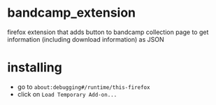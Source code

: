 # bandcamp_extension
firefox extension that adds button to bandcamp collection page to get information (including download information) as JSON

# installing
* go to `about:debugging#/runtime/this-firefox`
* click on `Load Temporary Add-on...`
